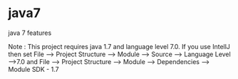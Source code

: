 java7
=====
java 7 features

Note : This project requires java 1.7 and language level 7.0.
If you use IntellJ then set File --> Project Structure --> Module --> Source --> Language Level -->7.0 and
File --> Project Structure --> Module --> Dependencies --> Module SDK - 1.7


